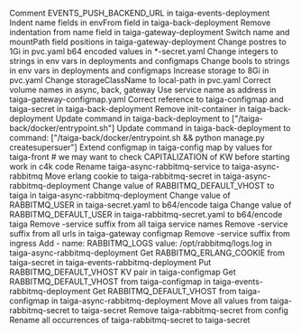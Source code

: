 Comment EVENTS_PUSH_BACKEND_URL in taiga-events-deployment
Indent name fields in envFrom field in taiga-back-deployment
Remove indentation from name field in taiga-gateway-deployment
Switch name and mountPath field positions in taiga-gateway-deployment
Change postres to 1Gi in pvc.yaml
b64 encoded values in *-secret.yaml
Change integers to strings in env vars in deployments and configmaps
Change bools to strings in env vars in deployments and configmaps
Increase storage to 8Gi in pvc.yaml
Change storageClassName to local-path in pvc.yaml
Correct volume names in async, back, gateway
Use service name as address in taiga-gateway-configmap.yaml
Correct reference to taiga-configmap and taiga-secret in taiga-back-deployment
Remove init-container in taiga-back-deployment
Update command in taiga-back-deployment to ["/taiga-back/docker/entrypoint.sh"]
Update command in taiga-back-deployment to command: ["/taiga-back/docker/entrypoint.sh && python manage.py createsupersuer"]
Extend configmap in taiga-config map by values for taiga-front # we may want to check CAPITALIZATION of KW before starting work in c4k code
Rename taiga-async-rabbitmq-service to taiga-async-rabbitmq
Move erlang cookie to taiga-rabbitmq-secret in taiga-async-rabbitmq-deployment
Change value of RABBITMQ_DEFAULT_VHOST to taiga in taiga-async-rabbitmq-deployment
Change value of RABBITMQ_USER in taiga-secret.yaml to b64/encode taiga
Change value of RABBITMQ_DEFAULT_USER in taiga-rabbitmq-secret.yaml to b64/encode taiga
Remove -service suffix from all taiga service names
Remove -service suffix from all urls in taiga-gateway configmap
Remove -service suffix from ingress
Add - name: RABBITMQ_LOGS value: /opt/rabbitmq/logs.log in taiga-async-rabbitmq-deployment
Get RABBITMQ_ERLANG_COOKIE from taiga-secret in taiga-events-rabbitmq-deployment
Put RABBITMQ_DEFAULT_VHOST KV pair in taiga-configmap
Get RABBITMQ_DEFAULT_VHOST from taiga-configmap in taiga-events-rabbitmq-deployment
Get RABBITMQ_DEFAULT_VHOST from taiga-configmap in taiga-async-rabbitmq-deployment
Move all values from taiga-rabbitmq-secret to taiga-secret
Remove taiga-rabbitmq-secret from config
Rename all occurrences of taiga-rabbitmq-secret to taiga-secret